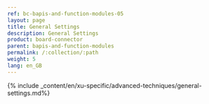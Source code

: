 ```yaml
---
ref: bc-bapis-and-function-modules-05
layout: page
title: General Settings
description: General Settings
product: board-connector
parent: bapis-and-function-modules
permalink: /:collection/:path
weight: 5
lang: en_GB
---
```


{% include _content/en/xu-specific/advanced-techniques/general-settings.md%}